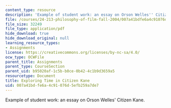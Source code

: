 ```yaml
---
content_type: resource
description: 'Example of student work: an essay on Orson Welles'' Citizen Kane.'
file: /courses/24-213-philosophy-of-film-fall-2004/007a41bdfe6a4c91076d5efb259a7de7_citizen_kane_ppr.pdf
file_size: 32249
file_type: application/pdf
hide_download: true
hide_download_original: null
learning_resource_types:
- Assignments
license: https://creativecommons.org/licenses/by-nc-sa/4.0/
ocw_type: OCWFile
parent_title: Assignments
parent_type: CourseSection
parent_uid: b95020af-1c5b-b0ce-0b42-4c1b9d3659a5
resourcetype: Document
title: Exploring Time in Citizen Kane
uid: 007a41bd-fe6a-4c91-076d-5efb259a7de7
---
```

Example of student work: an essay on Orson Welles' Citizen Kane.
